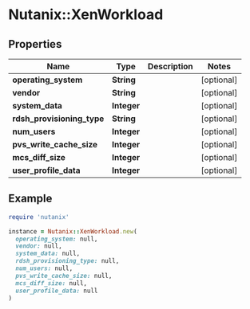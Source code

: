 # Nutanix::XenWorkload

## Properties

| Name | Type | Description | Notes |
| ---- | ---- | ----------- | ----- |
| **operating_system** | **String** |  | [optional] |
| **vendor** | **String** |  | [optional] |
| **system_data** | **Integer** |  | [optional] |
| **rdsh_provisioning_type** | **String** |  | [optional] |
| **num_users** | **Integer** |  | [optional] |
| **pvs_write_cache_size** | **Integer** |  | [optional] |
| **mcs_diff_size** | **Integer** |  | [optional] |
| **user_profile_data** | **Integer** |  | [optional] |

## Example

```ruby
require 'nutanix'

instance = Nutanix::XenWorkload.new(
  operating_system: null,
  vendor: null,
  system_data: null,
  rdsh_provisioning_type: null,
  num_users: null,
  pvs_write_cache_size: null,
  mcs_diff_size: null,
  user_profile_data: null
)
```

